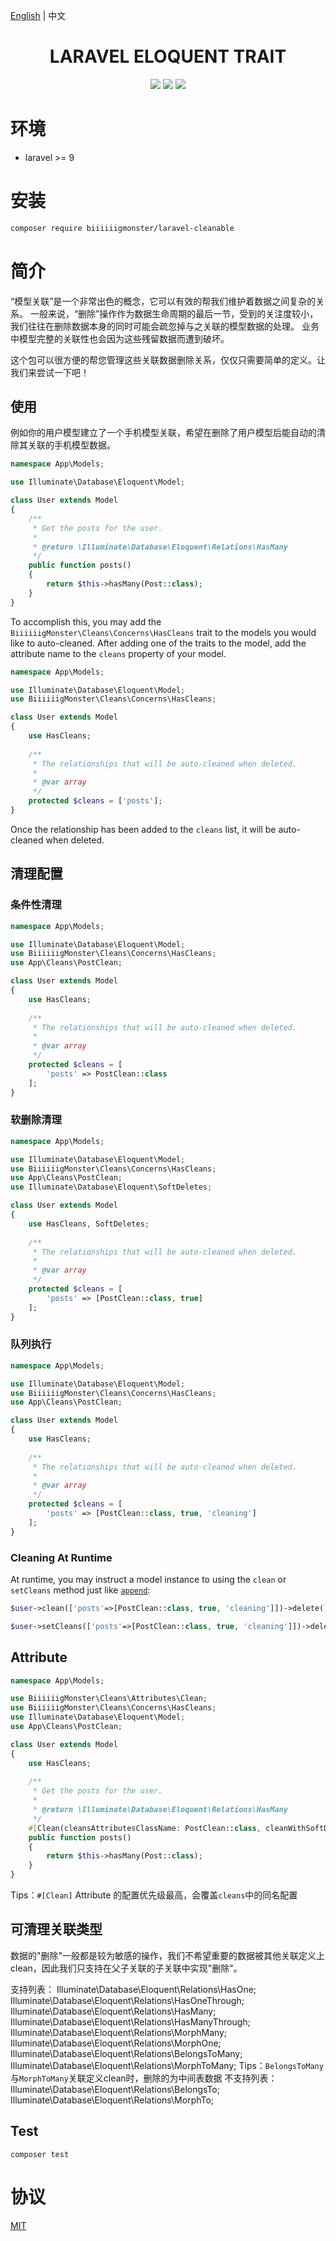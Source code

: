 [English](./README.md) | 中文

<div align="center">

# LARAVEL ELOQUENT TRAIT

<p>
    <a href="https://github.com/biiiiiigmonster/laravel-cleanable/blob/master/LICENSE"><img src="https://img.shields.io/badge/license-MIT-7389D8.svg?style=flat" ></a>
    <a href="https://github.com/biiiiiigmonster/laravel-cleanable/releases" ><img src="https://img.shields.io/github/release/biiiiiigmonster/laravel-cleanable.svg?color=4099DE" /></a> 
    <a href="https://packagist.org/packages/biiiiiigmonster/laravel-cleanable"><img src="https://img.shields.io/packagist/dt/biiiiiigmonster/laravel-cleanable.svg?color=" /></a> 
</p>

</div>



# 环境

- laravel >= 9


# 安装

```bash
composer require biiiiiigmonster/laravel-cleanable
```

# 简介
“模型关联”是一个非常出色的概念，它可以有效的帮我们维护着数据之间复杂的关系。
一般来说，“删除”操作作为数据生命周期的最后一节，受到的关注度较小，我们往往在删除数据本身的同时可能会疏忽掉与之关联的模型数据的处理。
业务中模型完整的关联性也会因为这些残留数据而遭到破坏。

这个包可以很方便的帮您管理这些关联数据删除关系，仅仅只需要简单的定义。让我们来尝试一下吧！

## 使用
例如你的用户模型建立了一个手机模型关联，希望在删除了用户模型后能自动的清除其关联的手机模型数据。

```php
namespace App\Models;

use Illuminate\Database\Eloquent\Model;

class User extends Model
{    
    /**
     * Get the posts for the user.
     *
     * @return \Illuminate\Database\Eloquent\Relations\HasMany
     */
    public function posts()
    {
        return $this->hasMany(Post::class);
    }
}
```
To accomplish this, you may add the `BiiiiiigMonster\Cleans\Concerns\HasCleans` trait to the models you would like to auto-cleaned.
After adding one of the traits to the model, add the attribute name to the `cleans` property of your model.
```php
namespace App\Models;

use Illuminate\Database\Eloquent\Model;
use BiiiiiigMonster\Cleans\Concerns\HasCleans;

class User extends Model
{
    use HasCleans;
    
    /**
     * The relationships that will be auto-cleaned when deleted.
     * 
     * @var array 
     */
    protected $cleans = ['posts'];
}
```
Once the relationship has been added to the `cleans` list, it will be auto-cleaned when deleted.

## 清理配置
### 条件性清理
```php
namespace App\Models;

use Illuminate\Database\Eloquent\Model;
use BiiiiiigMonster\Cleans\Concerns\HasCleans;
use App\Cleans\PostClean;

class User extends Model
{
    use HasCleans;
    
    /**
     * The relationships that will be auto-cleaned when deleted.
     * 
     * @var array 
     */
    protected $cleans = [
        'posts' => PostClean::class
    ];
}
```

### 软删除清理
```php
namespace App\Models;

use Illuminate\Database\Eloquent\Model;
use BiiiiiigMonster\Cleans\Concerns\HasCleans;
use App\Cleans\PostClean;
use Illuminate\Database\Eloquent\SoftDeletes;

class User extends Model
{
    use HasCleans, SoftDeletes;
    
    /**
     * The relationships that will be auto-cleaned when deleted.
     * 
     * @var array 
     */
    protected $cleans = [
        'posts' => [PostClean::class, true]
    ];
}
```

### 队列执行
```php
namespace App\Models;

use Illuminate\Database\Eloquent\Model;
use BiiiiiigMonster\Cleans\Concerns\HasCleans;
use App\Cleans\PostClean;

class User extends Model
{
    use HasCleans;
    
    /**
     * The relationships that will be auto-cleaned when deleted.
     * 
     * @var array 
     */
    protected $cleans = [
        'posts' => [PostClean::class, true, 'cleaning']
    ];
}
```

### Cleaning At Runtime
At runtime, you may instruct a model instance to using the `clean` or `setCleans` method just like [`append`](https://laravel.com/docs/9.x/eloquent-serialization#appending-at-run-time):
```php
$user->clean(['posts'=>[PostClean::class, true, 'cleaning']])->delete();

$user->setCleans(['posts'=>[PostClean::class, true, 'cleaning']])->delete();
```

## Attribute
```php
namespace App\Models;

use BiiiiiigMonster\Cleans\Attributes\Clean;
use BiiiiiigMonster\Cleans\Concerns\HasCleans;
use Illuminate\Database\Eloquent\Model;
use App\Cleans\PostClean;

class User extends Model
{
    use HasCleans;
        
    /**
     * Get the posts for the user.
     *
     * @return \Illuminate\Database\Eloquent\Relations\HasMany
     */
    #[Clean(cleansAttributesClassName: PostClean::class, cleanWithSoftDelete: true, cleanQueue: 'cleaning')] 
    public function posts()
    {
        return $this->hasMany(Post::class);
    }
}
```
Tips：`#[Clean]` Attribute 的配置优先级最高，会覆盖`cleans`中的同名配置

## 可清理关联类型
数据的"删除"一般都是较为敏感的操作，我们不希望重要的数据被其他关联定义上clean，因此我们只支持在父子关联的子关联中实现"删除"。

支持列表：
Illuminate\Database\Eloquent\Relations\HasOne;
Illuminate\Database\Eloquent\Relations\HasOneThrough;
Illuminate\Database\Eloquent\Relations\HasMany;
Illuminate\Database\Eloquent\Relations\HasManyThrough;
Illuminate\Database\Eloquent\Relations\MorphMany;
Illuminate\Database\Eloquent\Relations\MorphOne;
Illuminate\Database\Eloquent\Relations\BelongsToMany;
Illuminate\Database\Eloquent\Relations\MorphToMany;
Tips：`BelongsToMany`与`MorphToMany`关联定义clean时，删除的为中间表数据
不支持列表：
Illuminate\Database\Eloquent\Relations\BelongsTo;
Illuminate\Database\Eloquent\Relations\MorphTo;

## Test
```shell
composer test
```

# 协议
[MIT](./LICENSE)
